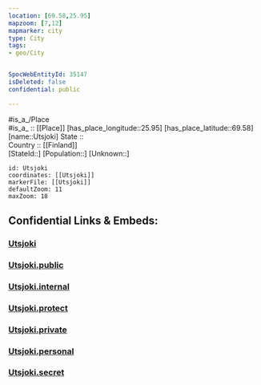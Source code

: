 ```yaml
---
location: [69.58,25.95] 
mapzoom: [7,12] 
mapmarker: city 
type: City
tags:
- geo/City


SpocWebEntityId: 35147
isDeleted: false
confidential: public

---
```

#is_a_/Place  
#is_a_ :: [[Place]] 
[has_place_longitude::25.95] 
[has_place_latitude::69.58] 
[name::Utsjoki] 
State ::  
Country :: [[Finland]]  
[StateId::] 
[Population::] 
[Unknown::] 


```leaflet
id: Utsjoki
coordinates: [[Utsjoki]] 
markerFile: [[Utsjoki]] 
defaultZoom: 11 
maxZoom: 18
```


## Confidential Links & Embeds: 

### [Utsjoki](/_Standards/Earth/Continent/Europe/Europe~North/Norway/Counties~Norway/Finnmark/City/Utsjoki.md) 

### [Utsjoki.public](/_public/Earth/Continent/Europe/Europe~North/Norway/Counties~Norway/Finnmark/City/Utsjoki.public.md) 

### [Utsjoki.internal](/_internal/Earth/Continent/Europe/Europe~North/Norway/Counties~Norway/Finnmark/City/Utsjoki.internal.md) 

### [Utsjoki.protect](/_protect/Earth/Continent/Europe/Europe~North/Norway/Counties~Norway/Finnmark/City/Utsjoki.protect.md) 

### [Utsjoki.private](/_private/Earth/Continent/Europe/Europe~North/Norway/Counties~Norway/Finnmark/City/Utsjoki.private.md) 

### [Utsjoki.personal](/_personal/Earth/Continent/Europe/Europe~North/Norway/Counties~Norway/Finnmark/City/Utsjoki.personal.md) 

### [Utsjoki.secret](/_secret/Earth/Continent/Europe/Europe~North/Norway/Counties~Norway/Finnmark/City/Utsjoki.secret.md)

